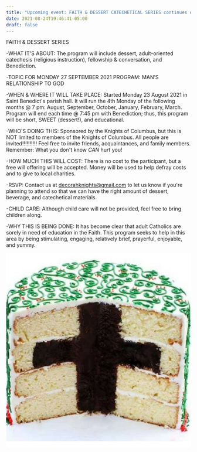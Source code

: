 ```yaml
---
title: "Upcoming event: FAITH & DESSERT CATECHETICAL SERIES continues on Monday 25 October 2021"
date: 2021-08-24T19:46:41-05:00
draft: false
---
```


FAITH & DESSERT SERIES

-WHAT IT'S ABOUT: The program will include dessert, adult-oriented catechesis (religious instruction), fellowship & conversation, and Benediction.

-TOPIC FOR MONDAY 27 SEPTEMBER 2021 PROGRAM: MAN’S RELATIONSHIP TO GOD

-WHEN & WHERE IT WILL TAKE PLACE: Started Monday 23 August 2021 in Saint Benedict's parish hall. It will run the 4th Monday of the following months @ 7 pm: August, September, October, January, February, March. Program will end each time @ 7:45 pm with Benediction; thus, this program will be short, SWEET (dessert!), and educational.

-WHO'S DOING THIS: Sponsored by the Knights of Columbus, but this is NOT limited to members of the Knights of Columbus. All people are invited!!!!!!!!!! Feel free to invite friends, acquaintances, and family members. Remember: What you don't know *CAN* hurt you!

-HOW MUCH THIS WILL COST: There is no cost to the participant, but a free will offering will be accepted. Money will be used to help defray costs and to give to local charities.

-RSVP: Contact us at decorahknights@gmail.com to let us know if you're planning to attend so that we can have the right amount of dessert, beverage, and catechetical materials.

-CHILD CARE: Although child care will not be provided, feel free to bring children along.

-WHY THIS IS BEING DONE: It has become clear that adult Catholics are sorely in need of education in the Faith. This program seeks to help in this area by being stimulating, engaging, relatively brief, prayerful, enjoyable, and yummy.

![faith cake](/events/faith-cake-cropped.jpg)